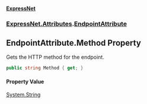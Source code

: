 #### [ExpressNet](ExpressNet.md 'ExpressNet')
### [ExpressNet.Attributes](ExpressNet.Attributes.md 'ExpressNet.Attributes').[EndpointAttribute](ExpressNet.Attributes.EndpointAttribute.md 'ExpressNet.Attributes.EndpointAttribute')

## EndpointAttribute.Method Property

Gets the HTTP method for the endpoint.

```csharp
public string Method { get; }
```

#### Property Value
[System.String](https://docs.microsoft.com/en-us/dotnet/api/System.String 'System.String')